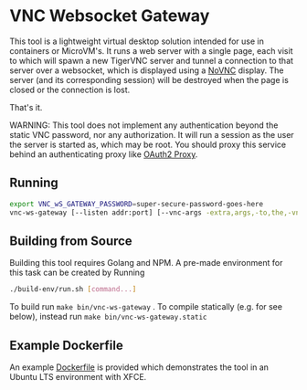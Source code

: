 # VNC Websocket Gateway

This tool is a lightweight virtual desktop solution intended for use in containers or MicroVM's. 
It runs a web server with a single page, each visit to which will spawn a new TigerVNC server
and tunnel a connection to that server over a websocket, which is displayed using a
[NoVNC](https://github.com/novnc/noVNC) display. The server (and its corresponding session)
will be destroyed when the page is closed or the connection is lost.

That's it.

WARNING: This tool does not implement any authentication beyond the static VNC password, nor any
authorization. It will run a session as the user the server is started as, which may be root.
You should proxy this service behind an authenticating proxy like
[OAuth2 Proxy](https://github.com/oauth2-proxy/oauth2-proxy).

## Running

```bash
export VNC_wS_GATEWAY_PASSWORD=super-secure-password-goes-here
vnc-ws-gateway [--listen addr:port] [--vnc-args -extra,args,-to,the,-vncserver,...]
```

## Building from Source

Building this tool requires Golang and NPM. A pre-made environment for this task can be created by Running

```bash
./build-env/run.sh [command...]
```

To build run `make bin/vnc-ws-gateway` . To compile statically (e.g. for see below), instead run `make bin/vnc-ws-gateway.static`

## Example Dockerfile

An example [Dockerfile](./Dockerfile) is provided which demonstrates the tool in an Ubuntu LTS environment with XFCE.
